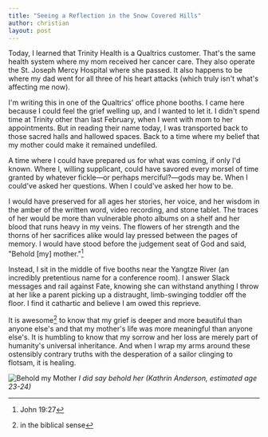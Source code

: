 ```yaml
---
title: "Seeing a Reflection in the Snow Covered Hills"
author: christian
layout: post
---
```


Today, I learned that Trinity Health is a Qualtrics customer. That's the same health system where my mom received her cancer care. They also operate the St. Joseph Mercy Hospital where she passed. It also happens to be where my dad went for all three of his heart attacks (which truly isn't what's affecting me now).



I'm writing this in one of the Qualtrics' office phone booths. I came here because I could feel the grief welling up, and I wanted to let it. I didn't spend time at Trinity other than last February, when I went with mom to her appointments. But in reading their name today, I was transported back to those sacred halls and hallowed spaces. Back to a time where my belief that my mother could make it remained undefiled.

A time where I could have prepared us for what was coming, if only I'd known. Where I, willing supplicant, could have savored every morsel of time granted by whatever fickle—or perhaps merciful?—gods may be. When I could've asked her questions. When I could've asked her how to be.

I would have preserved for all ages her stories, her voice, and her wisdom in the amber of the written word, video recording, and stone tablet. The traces of her would be more than vulnerable photo albums on a shelf and her blood that runs heavy in my veins. The flowers of her strength and the thorns of her sacrifices alike would lay pressed between the pages of memory. I would have stood before the judgement seat of God and said, "Behold [my] mother."[^1]

Instead, I sit in the middle of five booths near the Yangtze River (an incredibly pretentious name for a conference room). I answer Slack messages and rail against Fate, knowing she can withstand anything I throw at her like a parent picking up a distraught, limb-swinging toddler off the floor. I find it cathartic and believe I am owed this reprieve.

It is awesome[^2] to know that my grief is deeper and more beautiful than anyone else's and that my mother's life was more meaningful than anyone else's. It is humbling to know that my sorrow and her loss are merely part of humanity's universal inheritance. And when I wrap my arms around these ostensibly contrary truths with the desperation of a sailor clinging to flotsam, it is healing.

![Behold my Mother](/assets/img20240601_19442105.png)
*I did say behold her (Kathrin Anderson, estimated age 23-24)*

[^1]: John 19:27
[^2]: in the biblical sense